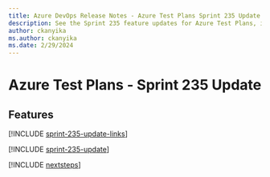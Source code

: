 ```yaml
---
title: Azure DevOps Release Notes - Azure Test Plans Sprint 235 Update
description: See the Sprint 235 feature updates for Azure Test Plans, including next steps.
author: ckanyika
ms.author: ckanyika
ms.date: 2/29/2024
---
```


# Azure Test Plans - Sprint 235 Update

## Features

[!INCLUDE [sprint-235-update-links](../includes/testplans/sprint-235-update-links.md)]

[!INCLUDE [sprint-235-update](../includes/testplans/sprint-235-update.md)]

[!INCLUDE [nextsteps](../includes/nextsteps.md)]